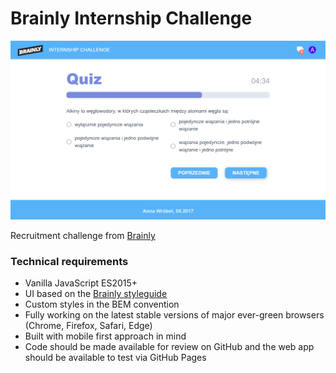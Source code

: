 # Brainly Internship Challenge

![Quiz](https://github.com/anna-wro/brainly-challenge/blob/master/screenshots/quiz.png)

Recruitment challenge from [Brainly](https://brainly.co/)

### Technical requirements
* Vanilla JavaScript ES2015+
* UI based on the [Brainly styleguide](https://styleguide.brainly.com)
* Custom styles in the BEM convention
* Fully working on the latest stable versions of major ever-green browsers (Chrome, Firefox, Safari, Edge)
* Built with mobile first approach in mind
* Code should be made available for review on GitHub and the web app should be available to test via GitHub Pages
